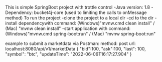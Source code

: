 This is simple SpringBoot project with trottle control
    -Java version: 1.8
    -Dependency: bucket4j-core (used to limiting the calls to onMessage method)
To run the project
    -clone the project to a local dir
    -cd to the dir
    -install dependencywith command: (Windows)"mvnw.cmd clean install" / (Mac) "mvnw clean install"
    -start application with command: (Windows)"mvnw.cmd spring-boot:run" / (Mac) "mvnw spring-boot:run" 

example to submit a marketdata via Postman:
method: post
url: localhost:8080/api/v1/marketData
{
    "bid":100,
    "ask":100,
    "last": 100,
    "symbol": "btc",
    "updateTime": "2022-06-06T16:17:27.904"
}